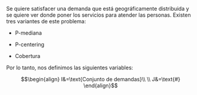 
Se quiere satisfacer una demanda que está geográficamente distribuida y se quiere ver donde poner los servicios para atender las personas. Existen tres variantes de este problema: 

- P-mediana 

- P-centering 

- Cobertura

Por lo tanto, nos definimos las siguientes variables: 

$$\begin{align}
I&=\text{Conjunto de demandas}\\  \\
J&=\text{#}
\end{align}$$
